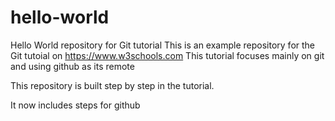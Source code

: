 # hello-world
Hello World repository for Git tutorial
This is an example repository for the Git tutoial on https://www.w3schools.com
This tutorial focuses mainly on git and using github as its remote

This repository is built step by step in the tutorial.

It now includes steps for github
